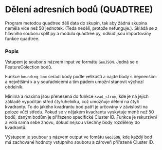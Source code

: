 # Dělení adresních bodů (QUADTREE)

Program metodou quadtree dělí data do skupin, tak aby žádná skupina neměla více než 50 jednotek. (Teda nedělí, protože nefunguje.).
Skládá se z hlavního souboru split.py a modulu quadtree.py, odkud jsou importovány funkce quadtree.

### Popis 
Vstupem je soubor s názvem input ve formátu `GeoJSON`. Jedná se o FeatureColection bodů. 

Funkce `bounding_box` seřadí body podle velikosti a najde body s nejmenšími a největšími x a y souřadnicemi a tím pádem umožní stanovit výchozí obdelník.  

Minima a maxima jsou přenesena do funkce `kvad_strom`, kde je na jejich základě vypočítán střed čtyřuhelníku, což umožňuje dělení na čtyři kvadranty.
To do jakého kvadrantu bod patří je určovány v závislosti na poloze vůči středu. Pokud se v nějakém kvadrantu vyskytuje méně než 50 bodů, daným bodům je přiřazeno specifické Cluster ID. 
Funkce je rekurzivní a volá sama sebe znovu, dokud nejsou všechny body rozděleny do kvadrantů.


Výstupem je soubour s názvem output ve fomátu `GeoJSON`, kde každý bod má zachované hodnoty vstupního souboru a zároveň přiřazené Cluster ID. 
